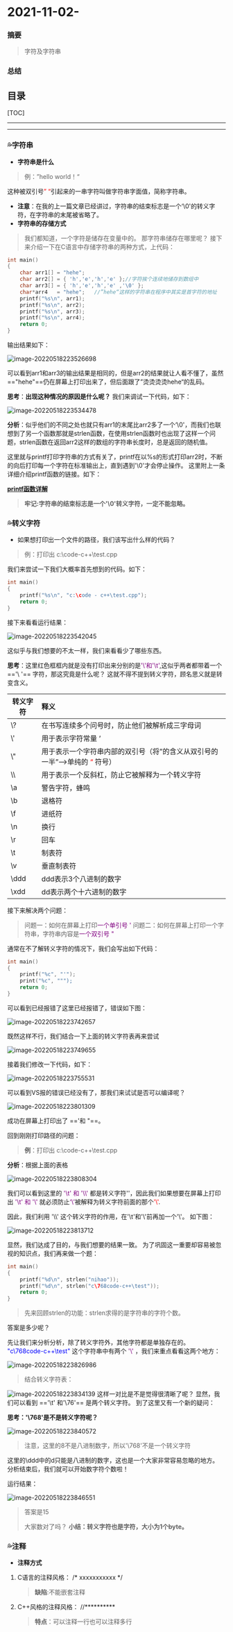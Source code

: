 

# 2021-11-02-

### 摘要
> 字符及字符串

### 总结
> 

目录
---
[TOC]

------

------

### 💦字符串

* **字符串是什么**

> 例：”hello world！“

 这种被双引号<font color=red>” “</font>引起来的一串字符叫做字符串字面值，简称字符串。



* **注意**：在我的上一篇文章已经讲过，字符串的结束标志是一个‘\0'的转义字符，在字符串的末尾被省略了。
* **字符串的存储方式**



>我们都知道，一个字符是储存在变量中的。
>那字符串储存在哪里呢？
>接下来介绍一下在C语言中存储字符串的两种方式，上代码：

```c
int main()
{
	char arr1[] = "hehe";
	char arr2[] = { 'h','e','h','e' };//字符挨个连续地储存到数组中
	char arr3[] = { 'h','e','h','e' ,'\0' };
	char*arr4   = "hehe";	//”hehe“这样的字符串在程序中其实是首字符的地址
	printf("%s\n", arr1);
	printf("%s\n", arr2);
	printf("%s\n", arr3);
	printf("%s\n", arr4);
	return 0;
}
```

 输出结果如下：

![image-20220518223526698](https://pic.xinsong.xyz/img/202205182235742.png)



可以看到arr1和arr3的输出结果是相同的，但是arr2的结果就让人看不懂了，虽然 =="hehe"==仍在屏幕上打印出来了，但后面跟了”烫烫烫烫hehe“的乱码。

**思考**：**出现这种情况的原因是什么呢？**
我们来调试一下代码，如下：

![image-20220518223534478](https://pic.xinsong.xyz/img/202205182235527.png)



**分析**：似乎他们的不同之处也就只有arr1的末尾比arr2多了一个‘\0'，而我们也联想到了另一个函数那就是strlen函数，在使用strlen函数时也出现了这样一个问题，strlen函数在返回arr2这样的数组的字符串长度时，总是返回的随机值。



这里就与printf打印字符串的方式有关了，printf在以%s的形式打印arr2时，不断的向后打印每一个字符在标准输出上，直到遇到'\0'才会停止操作。
这里附上一条详细介绍printf函数的链接。如下：

[**printf函数详解**](http://cplusplus.com/reference/cstdio/printf/?kw=printf)

>**牢记:字符串的结束标志是一个'\0'转义字符，一定不能忽略。**



### 💦转义字符

* 如果想打印出一个文件的路径，我们该写出什么样的代码？

>例：打印出 c:\code-c++\test.cpp

我们来尝试一下我们大概率首先想到的代码。如下：

```c
int main()
{
	printf("%s\n", "c:\code - c++\test.cpp");		
	return 0;
}
```

接下来看看运行结果：

![image-20220518223542045](https://pic.xinsong.xyz/img/202205182235078.png)

这似乎与我们想要的不太一样，我们来看看少了哪些东西。

**思考**：这里红色框框内就是没有打印出来分别的是<font color=purple>'\\'和'\t'</font>,这似乎两者都带着一个 =='\\ '== 字符，那这究竟是什么呢？
这就不得不提到转义字符，顾名思义就是转变含义。



| 转义字符 | 释义                                                         |
| -------- | :----------------------------------------------------------- |
| \\?      | 在书写连续多个问号时，防止他们被解析成三字母词               |
| \\'      | 用于表示字符常量 ’                                           |
| \\"      | 用于表示一个字符串内部的双引号（将”的含义从双引号的一半”—>单纯的<font color=red> “ </font>符号） |
| \\\      | 用于表示一个反斜杠，防止它被解释为一个转义字符               |
| \\a      | 警告字符，蜂鸣                                               |
| \\b      | 退格符                                                       |
| \\f      | 进纸符                                                       |
| \\n      | 换行                                                         |
| \\r      | 回车                                                         |
| \\t      | 制表符                                                       |
| \\v      | 垂直制表符                                                   |
| \\ddd    | ddd表示3个八进制的数字                                       |
| \\xdd    | dd表示两个十六进制的数字                                     |

接下来解决两个问题：

>问题一：如何在屏幕上打印<font color =purple>一个单引号 '</font>
>问题二：如何在屏幕上打印一个字符串，字符串内容是<font color =purple>一个双引号 "</font>

通常在不了解转义字符的情况下，我们会写出如下代码：

```c
int main()
{
	printf("%c", "'");
	print("%c", """);
	return 0;
}
```

可以看到已经报错了这里已经报错了，错误如下图：

![image-20220518223742657](https://pic.xinsong.xyz/img/202205182237696.png)

既然这样不行，我们结合一下上面的转义字符表再来尝试

![image-20220518223749655](https://pic.xinsong.xyz/img/202205182237699.png)

接着我们修改一下代码，如下：

![image-20220518223755531](https://pic.xinsong.xyz/img/202205182237572.png)



可以看到VS报的错误已经没有了，那我们来试试是否可以编译呢？

![image-20220518223801309](https://pic.xinsong.xyz/img/202205182238342.png)

成功在屏幕上打印出了 ==\'和 \"==。

回到刚刚打印路径的问题：

>**例**：打印出 c:\code-c++\test.cpp

**分析**：根据上面的表格

![image-20220518223808304](https://pic.xinsong.xyz/img/202205182238349.png)

我们可以看到这里的<font color=purple> '\\t' 和 '\\\\' </font>都是转义字符'\'，因此我们如果想要在屏幕上打印出<font color=purple> '\\t' 和 '\\\' </font>就必须防止<font color=purple>‘\’</font>被解释为转义字符前面的那个<font color=red>'\\'</font>.

因此，我们利用 '\\\\' 这个转义字符的作用，在'\t'和'\\'前再加一个'\\'。
如下图：

![image-20220518223813712](https://pic.xinsong.xyz/img/202205182238749.png)



显然，我们达成了目的，与我们想要的结果一致。
为了巩固这一重要却容易被忽视的知识点，我们再来做一个题：

```c
int main()
{
	printf("%d\n", strlen("nihao"));
	printf("%d\n", strlen("c\768code-c++\test"));	
	return 0;
}
```

>先来回顾strlen的功能：strlen求得的是字符串的字符个数。

答案是多少呢？

先让我们来分析分析，除了转义字符外，其他字符都是单独存在的。
<font color=blue>"c\768code-c++\test" </font>这个字符串中有两个<font color=purple> '\\' </font>，我们来重点看看这两个地方：

![image-20220518223826986](https://pic.xinsong.xyz/img/202205182238016.png)

>结合转义字符表：

![image-20220518223834139](https://pic.xinsong.xyz/img/202205182238188.png)
这样一对比是不是觉得很清晰了呢？
显然，我们可以看到 =='\t' 和'\76'== 是两个转义字符。
到了这里又有一个新的疑问：



**思考：'\768'是不是转义字符呢？**

![image-20220518223840572](https://pic.xinsong.xyz/img/202205182238611.png)

>注意，这里的8不是八进制数字，所以'\768'不是一个转义字符



这里的\ddd中的d只能是八进制的数字，这也是一个大家非常容易忽略的地方。
分析结束后，我们就可以开始数字符个数啦！

运行结果：

![image-20220518223846551](https://pic.xinsong.xyz/img/202205182238590.png)

>答案是15
>
>大家数对了吗？
>**小结：转义字符也是字符，大小为1个byte。**



### 💦注释

 - **注释方式**

 1. C语言的注释风格：
    /* xxxxxxxxxxx */

     > **缺陷**:不能嵌套注释

 2. C++风格的注释风格：
    //**********

    >**特点**：可以注释一行也可以注释多行



